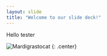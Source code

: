 ```yaml
---
layout: slide
title: "Welcome to our slide deck!"
---
```


Hello tester

![Mardigrastocat](https://octodex.github.com/images/Mardigrastocat.png)
{: .center}
